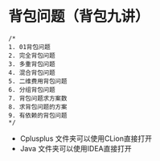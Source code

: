 # 背包问题（背包九讲）

```
/*
1. 01背包问题
2. 完全背包问题
3. 多重背包问题
4. 混合背包问题
5. 二维费用背包问题
6. 分组背包问题
7. 背包问题求方案数
8. 求背包问题的方案
9. 有依赖的背包问题
*/
```

* Cplusplus 文件夹可以使用CLion直接打开
* Java 文件夹可以使用IDEA直接打开